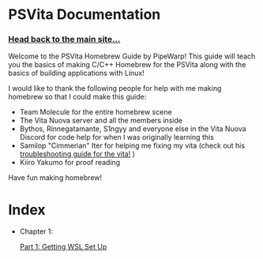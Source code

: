 # PSVita Documentation


### [Head back to the main site...](https://pipewarp.co.uk)



Welcome to the PSVita Homebrew Guide by PipeWarp! This guide will teach you the basics of making C/C++ Homebrew for the PSVita along with the basics of building applications with Linux!


I would like to thank the following people for help with me making homebrew so that I could make this guide:
- Team Molecule for the entire homebrew scene
- The Vita Nuova server and all the members inside
- Bythos, Rinnegatamante, S1ngyy and everyone else in the Vita Nuova Discord for code help for when I was originally learning this
- Samilop "Cimmerian" Iter for helping me fixing my vita (check out his [troubleshooting guide for the vita!](https://samilops2.gitbook.io/vita-troubleshooting-guide/) )
- Kiiro Yakumo for proof reading


Have fun making homebrew!
# Index
* Chapter 1:


  [Part 1: Getting WSL Set Up](https://docs.pipewarp.co.uk/vita-docs/chapter-1/part-1/)